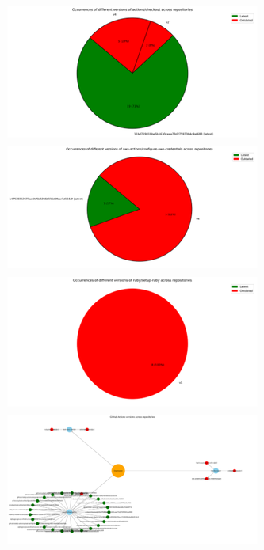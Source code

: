![actions_checkout_pie_chart.png](graphs/actions_checkout_pie_chart.png)

![aws_actions_configure_aws_credentials_pie_chart.png](graphs/aws_actions_configure_aws_credentials_pie_chart.png)

![ruby_setup_ruby_pie_chart.png](graphs/ruby_setup_ruby_pie_chart.png)

![z_network_graph.png](graphs/z_network_graph.png)

